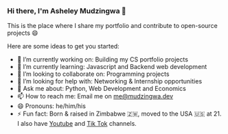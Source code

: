 ### Hi there, I'm Asheley Mudzingwa 👋

This is the place where I share my portfolio and contribute to open-source projects 😄

Here are some ideas to get you started:

- 🔭 I’m currently working on: Building my CS portfolio projects
- 🌱 I’m currently learning: Javascript and Backend web development
- 👯 I’m looking to collaborate on: Programming projects
- 🤔 I’m looking for help with: Networking & Internship opportunities
- 💬 Ask me about: Python, Web Development and Economics
- 📫 How to reach me: Email me on [me@mudzingwa.dev](mailto:%20me@mudzingwa.dev)
- 😄 Pronouns: he/him/his
- ⚡ Fun fact: Born & raised in Zimbabwe 🇿🇼, moved to the USA 🇺🇸 at 21. I also have [Youtube](https://youtube.com/@asheley.mudzingwa) and [Tik Tok](https://tiktok.com/@asheley.mudzingwa) channels.
